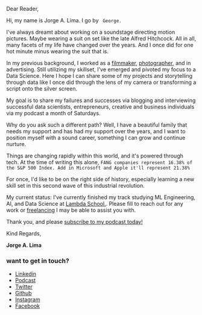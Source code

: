 Dear Reader, 

Hi, my name is Jorge A. Lima. I go by ```
George.```

I've always dreamt about working on a soundstage directing motion pictures. Maybe wearing a suit on set like the late Alfred Hitchcock. All in all, many facets of my life have changed over the years. And I once did for one hot minute minus wearing the suit that is. 

In my previous background, I worked as a [filmmaker](https://www.imdb.com/name/nm3147857/?ref_=fn_al_nm_2), [photographer](https://jrgl.im), and in advertising.  Still utilizing my skillset, I've emerged and pivoted my focus to a Data Science. Here I hope I can share some of my projects and storytelling through data like I once did through the lens of my camera or transforming a script onto the silver screen.

My goal is to share my failures and successes via blogging and interviewing successful data scientists, entrepreneurs, creative and business individuals via my podcast a month of Saturdays. 

Why do you ask such a different path? Well, I have a beautiful family that needs my support and has had my support over the years, and I want to position myself with a sound career, something I can grow and continue nurture. 

Things are changing rapidly within this world, and it's powered through tech. At the time of writing this alone, ```
FANG companies represent 16.38% of the S&P 500 Index. Add in Microsoft and Apple it'll represent 21.38% ```


For once, I'd like to be on the right side of history, especially learning a new skill set in this second wave of this industrial revolution. 

My current status: I've currently finished my track studying ML Engineering, AI, and Data Science at [Lambda School.](https://lambdaschool.com/). Please fill to reach out for any work or [freelancing](https://www.upwork.com/o/profiles/users/~0117a0871449af1c70/) I may be able to assist you with.

Thank you, and please [subscribe to my podcast today!](https://mailchi.mp/db9640dec7a5/a-month-of-saturdays)

Kind Regards,

**Jorge A. Lima**

### want to get in touch?
*   [Linkedin](https://linkedin.com/in/jorgelima)
*   [Podcast](https://mailchi.mp/db9640dec7a5/a-month-of-saturdays)
*   [Twitter](http://twitter.com/thisisjorgelima)
*   [Github](http://github.com/thisisjorgelima)
*   [Instagram](https://www.instagram.com/thisisjorgelima/)
*   [Facebook](https://www.facebook.com/ThisIsJorgeLima/)
